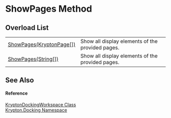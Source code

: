 # ShowPages Method


## Overload List
<table>
<tr>
<td><a href="032b42b3-d137-77fb-4c3b-6c6bd386be63.md">ShowPages(KryptonPage[])</a></td>
<td>Show all display elements of the provided pages.</td></tr>
<tr>
<td><a href="37fb2e23-c29c-208d-b34d-2b0ce425a915.md">ShowPages(String[])</a></td>
<td>Show all display elements of the provided pages.</td></tr>
</table>

## See Also


#### Reference
<a href="e814f693-ffbf-63be-9a64-6d22d79d6ffd.md">KryptonDockingWorkspace Class</a>  
<a href="98399376-cf41-9454-4b4d-4fab2ca20bc7.md">Krypton.Docking Namespace</a>  
